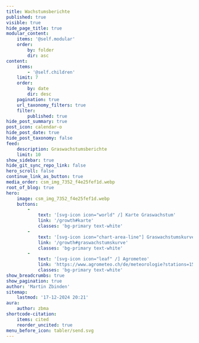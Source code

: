 ```yaml
---
title: Wachstumsberichte
published: true
visible: true
hide_page_title: true
modular_content:
    items: '@self.modular'
    order:
        by: folder
        dir: asc
content:
    items:
        - '@self.children'
    limit: 7
    order:
        by: date
        dir: desc
    pagination: true
    url_taxonomy_filters: true
    filter:
        published: true
hide_post_summary: true
post_icon: calendar-o
hide_post_date: true
hide_post_taxonomy: false
feed:
    description: Graswachstumsberichte
    limit: 10
show_sidebar: true
hide_git_sync_repo_link: false
hero_scroll: false
continue_link_as_button: true
media_order: csm_img_7352_f4e25fef1d.webp
root_of_blog: true
hero:
    image: csm_img_7352_f4e25fef1d.webp
    buttons:
        -
            text: '[svg-icon icon="world" /] Karte Graswachstum'
            link: '/growth#karte'
            classes: 'bg-primary text-white'
        -
            text: '[svg-icon icon="chart-area-line"] Graswachstumskurve'
            link: '/growth#graswachstumskurve'
            classes: 'bg-primary text-white'
        -
            text: '[svg-icon icon="leaf" /] Agrometeo'
            link: 'https://www.agrometeo.ch/de/meteorologie?stations=159,160,136,223,216,194,55,185,212,128&sensors=1%3Acumsum%3A0,3%3Aavg&from=2025-01-01&to=2025-12-31&scale=day&groupBy=sensor&classes=button'
            classes: 'bg-primary text-white'
show_breadcrumbs: true
show_pagination: true
author: 'Martin Zbinden'
sitemap:
    lastmod: '17-12-2024 20:21'
aura:
    author: zbma
shortcode-citation:
    items: cited
    reorder_uncited: true
menu_before_icon: tabler/send.svg
---
```



